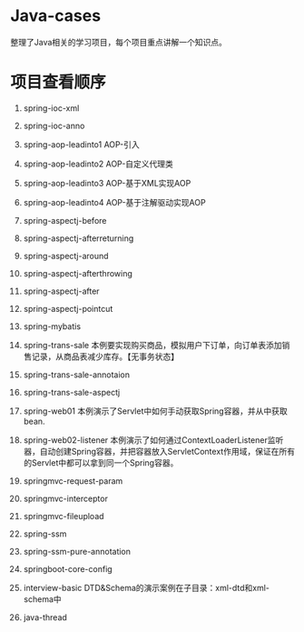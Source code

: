 # Java-cases
整理了Java相关的学习项目，每个项目重点讲解一个知识点。

# 项目查看顺序

1. spring-ioc-xml
2. spring-ioc-anno
3. spring-aop-leadinto1 AOP-引入
4. spring-aop-leadinto2 AOP-自定义代理类
5. spring-aop-leadinto3 AOP-基于XML实现AOP
6. spring-aop-leadinto4 AOP-基于注解驱动实现AOP
7. spring-aspectj-before
8. spring-aspectj-afterreturning
9. spring-aspectj-around
10. spring-aspectj-afterthrowing
11. spring-aspectj-after
12. spring-aspectj-pointcut
13. spring-mybatis
14. spring-trans-sale 本例要实现购买商品，模拟用户下订单，向订单表添加销售记录，从商品表减少库存。【无事务状态】
15. spring-trans-sale-annotaion
16. spring-trans-sale-aspectj
17. spring-web01 本例演示了Servlet中如何手动获取Spring容器，并从中获取bean.
18. spring-web02-listener 本例演示了如何通过ContextLoaderListener监听器，自动创建Spring容器，并把容器放入ServletContext作用域，保证在所有的Servlet中都可以拿到同一个Spring容器。
19. springmvc-request-param
20. springmvc-interceptor
21. springmvc-fileupload
22. spring-ssm
23. spring-ssm-pure-annotation
24. springboot-core-config
25. interview-basic
DTD&Schema的演示案例在子目录：xml-dtd和xml-schema中

26. java-thread




